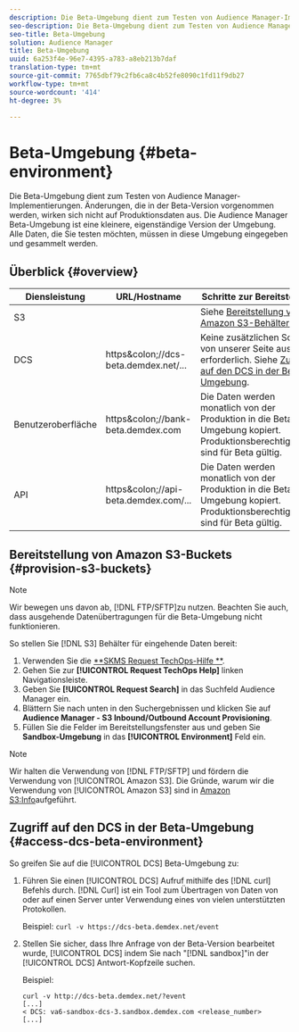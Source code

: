 ```yaml
---
description: Die Beta-Umgebung dient zum Testen von Audience Manager-Implementierungen. Änderungen, die in der Beta-Version vorgenommen werden, wirken sich nicht auf Produktionsdaten aus. Die Audience Manager Beta-Umgebung ist eine kleinere, eigenständige Version der Umgebung. Alle Daten, die Sie testen möchten, müssen in diese Umgebung eingegeben und gesammelt werden.
seo-description: Die Beta-Umgebung dient zum Testen von Audience Manager-Implementierungen. Änderungen, die in der Beta-Version vorgenommen werden, wirken sich nicht auf Produktionsdaten aus. Die Audience Manager Beta-Umgebung ist eine kleinere, eigenständige Version der Umgebung. Alle Daten, die Sie testen möchten, müssen in diese Umgebung eingegeben und gesammelt werden.
seo-title: Beta-Umgebung
solution: Audience Manager
title: Beta-Umgebung
uuid: 6a253f4e-96e7-4395-a783-a8eb213b7daf
translation-type: tm+mt
source-git-commit: 7765dbf79c2fb6ca8c4b52fe8090c1fd11f9db27
workflow-type: tm+mt
source-wordcount: '414'
ht-degree: 3%

---
```



# Beta-Umgebung {#beta-environment}

Die Beta-Umgebung dient zum Testen von Audience Manager-Implementierungen. Änderungen, die in der Beta-Version vorgenommen werden, wirken sich nicht auf Produktionsdaten aus. Die Audience Manager Beta-Umgebung ist eine kleinere, eigenständige Version der Umgebung. Alle Daten, die Sie testen möchten, müssen in diese Umgebung eingegeben und gesammelt werden.

## Überblick {#overview}

<!-- beta_environment_admin.xml -->

| Diensleistung | URL/Hostname | Schritte zur Bereitstellung |
|--- |--- |--- |
| S3 |  | Siehe [Bereitstellung von Amazon S3-Behältern](admin-beta-environment.md#provision-s3-buckets). |
| DCS | https&amp;colon;//dcs-beta.demdex.net/... | Keine zusätzlichen Schritte von unserer Seite aus erforderlich. Siehe [Zugriff auf den DCS in der Beta-Umgebung](admin-beta-environment.md#access-dcs-beta-environment). |
| Benutzeroberfläche | https&amp;colon;//bank-beta.demdex.com | Die Daten werden monatlich von der Produktion in die Beta-Umgebung kopiert. Produktionsberechtigungen sind für Beta gültig. |
| API | https&amp;colon;//api-beta.demdex.com/... | Die Daten werden monatlich von der Produktion in die Beta-Umgebung kopiert. Produktionsberechtigungen sind für Beta gültig. |

## Bereitstellung von Amazon S3-Buckets {#provision-s3-buckets}

>[!NOTE]
>
>Wir bewegen uns davon ab, [!DNL FTP/SFTP]zu nutzen. Beachten Sie auch, dass ausgehende Datenübertragungen für die Beta-Umgebung nicht funktionieren.

So stellen Sie [!DNL S3] Behälter für eingehende Daten bereit:

1. Verwenden Sie die [**SKMS Request TechOps-Hilfe **](https://skms.adobe.com/).
1. Gehen Sie zur **[!UICONTROL Request TechOps Help]** linken Navigationsleiste.
1. Geben Sie **[!UICONTROL Request Search]** in das Suchfeld Audience Manager ein.
1. Blättern Sie nach unten in den Suchergebnissen und klicken Sie auf **Audience Manager - S3 Inbound/Outbound Account Provisioning**.
1. Füllen Sie die Felder im Bereitstellungsfenster aus und geben Sie **Sandbox-Umgebung** in das **[!UICONTROL Environment]** Feld ein.

>[!NOTE]
>
>Wir halten die Verwendung von [!DNL FTP/SFTP] und fördern die Verwendung von [!UICONTROL Amazon S3]. Die Gründe, warum wir die Verwendung von [!UICONTROL Amazon S3] sind in [Amazon S3:Info](https://docs.adobe.com/content/help/en/audience-manager/user-guide/reference/amazon-s3.html)aufgeführt.

## Zugriff auf den DCS in der Beta-Umgebung {#access-dcs-beta-environment}

So greifen Sie auf die [!UICONTROL DCS] Beta-Umgebung zu:

1. Führen Sie einen [!UICONTROL DCS] Aufruf mithilfe des [!DNL curl] Befehls [](https://curl.haxx.se/docs/manpage.html)durch. [!DNL Curl] ist ein Tool zum Übertragen von Daten von oder auf einen Server unter Verwendung eines von vielen unterstützten Protokollen.

   Beispiel: `curl -v https://dcs-beta.demdex.net/event`

1. Stellen Sie sicher, dass Ihre Anfrage von der Beta-Version bearbeitet wurde, [!UICONTROL DCS] indem Sie nach &quot;[!DNL sandbox]&quot;in der [!UICONTROL DCS] Antwort-Kopfzeile suchen.

   Beispiel:

   ```
   curl -v http://dcs-beta.demdex.net/?event
   [...]
   < DCS: va6-sandbox-dcs-3.sandbox.demdex.com <release_number>
   [...]
   ```

<!--
1. Determine the load balancer's endpoint IP addresses.

   Run the `dig` [command](https://en.wikipedia.org/wiki/Dig_(command)) to determine the IP address of the nearest load balancer. The `dig` command queries the Domain Name System and returns the name and IP addresses of the Audience Manager [!UICONTROL Data Collection Servers (DCS)].

   ```
   dig dcs-beta.demdex.net
   ...
   dcs-sandbox-1754093861.us-east-1.elb.amazonaws.com. 60 IN A 52.87.15.51
   dcs-sandbox-1754093861.us-east-1.elb.amazonaws.com. 60 IN A 50.16.150.8
   dcs-sandbox-1754093861.us-east-1.elb.amazonaws.com. 60 IN A 52.2.228.100
   ```

1. Using one of the addresses in the above table, add a static DNS entry in the [!DNL `/etc/hosts`] file.

   On Windows, modify [!DNL `c:\WINDOWS\system32\drivers\etc\hosts`].

   For example:

[!DNL `52.87.15.51 samplepartner.demdex.net`]

   >[!NOTE]
   >
   >The addresses change occasionally, so you must keep your [!DNL /etc/hosts] file up to date.

   Additionally, if you need to set up ID synchronization, you must add a similar entry for [!DNL dpm.demdex.net.]

[!DNL `52.87.15.51 dpm.demdex.net`] [!DNL]. 

1. Make a [!UICONTROL DCS] call, using the `curl` [command](https://curl.haxx.se/docs/manpage.html). Curl is a tool to transfer data from or to a server, using one of many supported protocols.

   For example:

[!DNL `https://<domain>/event?product=camera`] 

1. Verify that your request was served by the beta [!UICONTROL DCS] by looking for "sandbox" in the [!UICONTROL DCS] response header.

   For example:

   ```
   curl -v https://dcs-beta.demdex.net/?event
   [...]
   < DCS: va6-sandbox-dcs-3.sandbox.demdex.com <release_number>
   [...]
   ```
-->